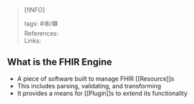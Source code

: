 
> [!INFO]
> 
> tags:  #🕸️/🟦   
> References:   
> Links: 

## What is the FHIR Engine
- A piece of software built to manage FHIR [[Resource]]s
- This includes parsing, validating, and transforming
- It provides a means for [[Plugin]]s to extend its functionality